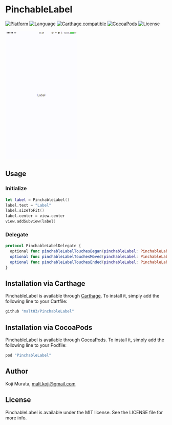 # PinchableLabel

[![Platform](https://img.shields.io/cocoapods/p/PinchableLabel.svg?style=flat)](http://cocoapods.org/pods/PinchableLabel)
![Language](https://img.shields.io/badge/language-Swift%202.2-orange.svg)
[![Carthage compatible](https://img.shields.io/badge/Carthage-compatible-4BC51D.svg?style=flat)](https://github.com/Carthage/Carthage)
[![CocoaPods](https://img.shields.io/cocoapods/v/PinchableLabel.svg?style=flat)](http://cocoapods.org/pods/PinchableLabel)
![License](https://img.shields.io/github/license/malt03/PinchableLabel.svg?style=flat)

![Screen Shot](https://raw.githubusercontent.com/malt03/PinchableLabel/master/screen_shot.gif)

## Usage

### Initialize
```swift
let label = PinchableLabel()
label.text = "Label"
label.sizeToFit()
label.center = view.center
view.addSubview(label)
```

### Delegate
```swift
protocol PinchableLabelDelegate {
  optional func pinchableLabelTouchesBegan(pinchableLabel: PinchableLabel, touches: Set<UITouch>, withEvent event: UIEvent?)
  optional func pinchableLabelTouchesMoved(pinchableLabel: PinchableLabel, touches: Set<UITouch>, withEvent event: UIEvent?)
  optional func pinchableLabelTouchesEnded(pinchableLabel: PinchableLabel, touches: Set<UITouch>, withEvent event: UIEvent?)
}
```

## Installation via Carthage

PinchableLabel is available through [Carthage](https://github.com/Carthage/Carthage). To install
it, simply add the following line to your Cartfile:

```ruby
github "malt03/PinchableLabel"
```

## Installation via CocoaPods

PinchableLabel is available through [CocoaPods](http://cocoapods.org). To install
it, simply add the following line to your Podfile:

```ruby
pod "PinchableLabel"
```

## Author

Koji Murata, malt.koji@gmail.com

## License

PinchableLabel is available under the MIT license. See the LICENSE file for more info.
